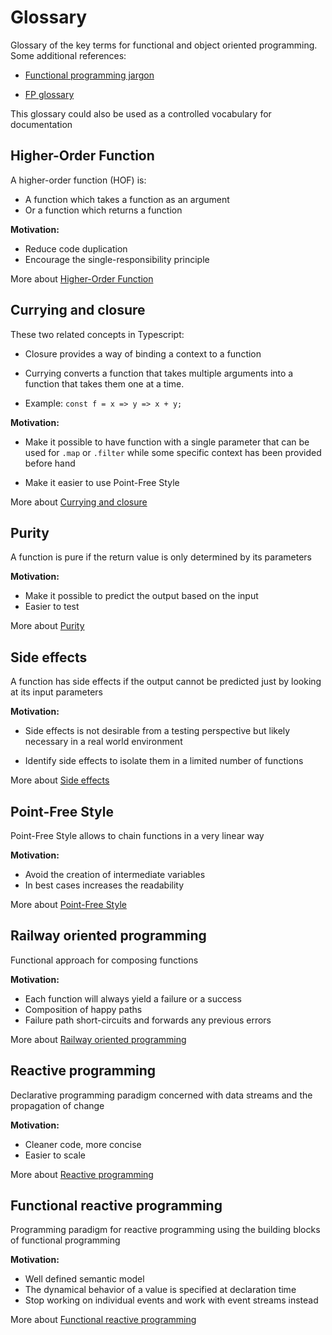 # Glossary

Glossary of the key terms for functional and object oriented programming.
Some additional references:

- [Functional programming
  jargon](https://github.com/hemanth/functional-programming-jargon)

- [FP glossary](https://degoes.net/articles/fp-glossary)

This glossary could also be used as a controlled vocabulary for documentation

## Higher-Order Function

A higher-order function (HOF) is:

- A function which takes a function as an argument
- Or a function which returns a function

**Motivation:**

- Reduce code duplication
- Encourage the single-responsibility principle

More about [Higher-Order
Function](https://en.wikipedia.org/wiki/Higher-order_function)

## Currying and closure

These two related concepts in Typescript:

- Closure provides a way of binding a context to a function

- Currying converts a function that takes multiple arguments into a
  function that takes them one at a time.

- Example: `const f = x => y => x + y;`

**Motivation:**

- Make it possible to have function with a single parameter that can be
  used for `.map` or `.filter` while some specific context has been
  provided before hand

- Make it easier to use Point-Free Style

More about [Currying and closure](https://en.wikipedia.org/wiki/Currying)

## Purity

A function is pure if the return value is only determined by its parameters

**Motivation:**

- Make it possible to predict the output based on the input
- Easier to test

More about [Purity](https://en.wikipedia.org/wiki/Pure_function)

## Side effects

A function has side effects if the output cannot be predicted just by looking
at its input parameters

**Motivation:**

- Side effects is not desirable from a testing perspective but likely
  necessary in a real world environment

- Identify side effects to isolate them in a limited number of functions

More about [Side
effects](<https://en.wikipedia.org/wiki/Side_effect_(computer_science)>)

## Point-Free Style

Point-Free Style allows to chain functions in a very linear way

**Motivation:**

- Avoid the creation of intermediate variables
- In best cases increases the readability

More about [Point-Free
Style](https://en.wikipedia.org/wiki/Tacit_programming)

## Railway oriented programming

Functional approach for composing functions

**Motivation:**

- Each function will always yield a failure or a success
- Composition of happy paths
- Failure path short-circuits and forwards any previous errors

More about [Railway oriented
programming](https://swlaschin.gitbooks.io/fsharpforfunandprofit/content/posts/recipe-part2.html)

## Reactive programming

Declarative programming paradigm concerned with data streams and the
propagation of change

**Motivation:**

- Cleaner code, more concise
- Easier to scale

More about [Reactive
programming](https://en.wikipedia.org/wiki/Reactive_programming)

## Functional reactive programming

Programming paradigm for reactive programming using the building blocks of
functional programming

**Motivation:**

- Well defined semantic model
- The dynamical behavior of a value is specified at declaration time
- Stop working on individual events and work with event streams instead

More about [Functional reactive
programming](https://en.wikipedia.org/wiki/Functional_reactive_programming)
